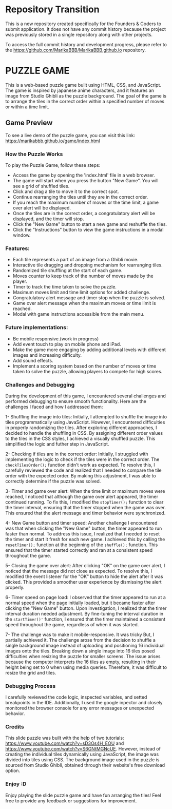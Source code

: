 # Repository Transition

This is a new repository created specifically for the Founders & Coders to submit application. It does not have any commit history because the project was previously stored in a single repository along with other projects. 

To access the full commit history and development progress, please refer to the https://github.com/MarikaBBB/MarikaBBB.github.io repository.


# PUZZLE GAME
This is a web-based puzzle game built using HTML, CSS, and JavaScript. The game is inspired by japanese anime characters, and it features an image from Studio Ghibli as the puzzle background. The goal of the game is to arrange the tiles in the correct order within a specified number of moves or within a time limit.


## Game Preview
To see a live demo of the puzzle game, you can visit this link: https://marikabbb.github.io/game/index.html 

### How the Puzzle Works
To play the Puzzle Game, follow these steps:
- Access the game by opening the 'index.html' file in a web browser.
- The game will start when you press the button "New Game". You will see a grid of shuffled tiles.
- Click and drag a tile to move it to the correct spot.
- Continue rearranging the tiles until they are in the correct order.
- If you reach the maximum number of moves or the time limit, a game over alert will be displayed.
- Once the tiles are in the correct order, a congratulatory alert will be displayed, and the timer will stop.
- Click the "New Game" button to start a new game and reshuffle the tiles.
- Click the "Instructions" button to view the game instructions in a modal window.


### Features:
- Each tile represents a part of an image from a Ghibli movie. 
- Interactive tile dragging and dropping mechanism for rearranging tiles.
- Randomized tile shuffling at the start of each game.
- Moves counter to keep track of the number of moves made by the player.
- Timer to track the time taken to solve the puzzle.
- Maximum moves limit and time limit options for added challenge.
- Congratulatory alert message and timer stop when the puzzle is solved.
- Game over alert message when the maximum moves or time limit is reached.
- Modal with game instructions accessible from the main menu.


### Future implementations:
- Be mobile responsive.(work in progress)
- Add event touch to play on mobile phone and iPad.
- Make the game more engaging by adding additional levels with different images and increasing difficulty.
- Add sound effects.
- Implement a scoring system based on the number of moves or time taken to solve the puzzle, allowing players to compete for high scores.

### Challenges and Debugging
During the development of this game, I encountered several challenges and performed debugging to ensure smooth functionality. Here are the challenges I faced and how I addressed them:

1- Shuffling the image into tiles: Initially, I attempted to shuffle the image into tiles programmatically using JavaScript. However, I encountered difficulties in properly randomizing the tiles. After exploring different approaches, I decided to handle the shuffling in CSS. By assigning different order values to the tiles in the CSS styles, I achieved a visually shuffled puzzle. This simplified the logic and futher step in JavaScript. 

2- Checking if tiles are in the correct order: Initially, I struggled with implementing the logic to check if the tiles were in the correct order. The ```checkTilesOrder();``` function didn't work as expected. To resolve this, I carefully reviewed the code and realized that I needed to compare the tile order with the expected order. By making this adjustment, I was able to correctly determine if the puzzle was solved.

3- Timer and game over alert: When the time limit or maximum moves were reached, I noticed that although the game over alert appeared, the timer continued running. To fix this, I modified the ```stopTimer();``` function to clear the timer interval, ensuring that the timer stopped when the game was over. This ensured that the alert message and timer behavior were synchronized.

4- New Game button and timer speed: Another challenge I encountered was that when clicking the "New Game" button, the timer appeared to run faster than normal. To address this issue, I realized that I needed to reset the timer and start it fresh for each new game. I achieved this by calling the ```resetTimer();``` function at the beginning of the ```shuffle();``` function. This ensured that the timer started correctly and ran at a consistent speed throughout the game.

5- Closing the game over alert: After clicking "OK" on the game over alert, I noticed that the message did not close as expected. To resolve this, I modified the event listener for the "OK" button to hide the alert after it was clicked. This provided a smoother user experience by dismissing the alert properly.

6- Timer speed on page load: I observed that the timer appeared to run at a normal speed when the page initially loaded, but it became faster after clicking the "New Game" button. Upon investigation, I realized that the timer interval duration needed adjustment. By fine-tuning the interval duration in the ```startTimer()'``` function, I ensured that the timer maintained a consistent speed throughout the game, regardless of when it was started.

7- The challenge was to make it mobile-responsive. It was tricky But, I partially achieved it.
The challenge arose from the decision to shuffle a single background image instead of uploading and positioning 16 individual images onto the tiles. Breaking down a single image into 16 tiles posed difficulties when resizing the puzzle for smaller screens. The issue arises because the computer interprets the 16 tiles as empty, resulting in their height being set to 0 when using media queries. Therefore, it was difficult to resize the grid and tiles.

### Debugging Process
I carefully reviewed the code logic, inspected variables, and setted breakpoints in the IDE. Additionally, I used the google inpector and closely monitored the browser console for any error messages or unexpected behavior.

### Credits
This slide puzzle was built with the help of two tutorials: https://www.youtube.com/watch?v=sD3Os4H_EOU and https://www.youtube.com/watch?v=S6GNtMGNcUE. However, instead of creating the individual tiles dynamically using JavaScript, the image was divided into tiles using CSS. The background image used in the puzzle is sourced from Studio Ghibli, obtained through their website's free download option.

### Enjoy :D
Enjoy playing the slide puzzle game and have fun arranging the tiles! Feel free to provide any feedback or suggestions for improvement.
